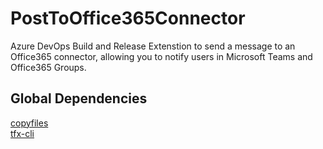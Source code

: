 # PostToOffice365Connector
Azure DevOps Build and Release Extenstion to send a message to an Office365 connector, allowing you to notify users in Microsoft Teams and Office365 Groups.

## Global Dependencies
[copyfiles](https://www.npmjs.com/package/copyfiles)    
[tfx-cli](https://www.npmjs.com/package/tfx-cli)
